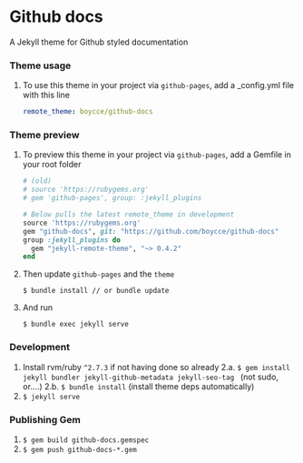 # Github docs

A Jekyll theme for Github styled documentation

### Theme usage

1. To use this theme in your project via `github-pages`, add a _config.yml file with this line
    ```yaml
    remote_theme: boycce/github-docs
    ```

### Theme preview

1. To preview this theme in your project via `github-pages`, add a Gemfile in your root folder
    ```ruby
    # (old)
    # source 'https://rubygems.org'
    # gem 'github-pages', group: :jekyll_plugins

    # Below pulls the latest remote_theme in development
    source 'https://rubygems.org'
    gem "github-docs", git: "https://github.com/boycce/github-docs"
    group :jekyll_plugins do
      gem "jekyll-remote-theme", "~> 0.4.2"
    end
    ```
2. Then update `github-pages` and the `theme`
    ```
    $ bundle install // or bundle update
    ```
3. And run
    ```
    $ bundle exec jekyll serve
    ```

### Development

1. Install rvm/ruby `^2.7.3` if not having done so already
2.a. `$ gem install jekyll bundler jekyll-github-metadata jekyll-seo-tag ` (not sudo, or....)
2.b. `$ bundle install` (install theme deps automatically)
4. `$ jekyll serve`

### Publishing Gem

1. `$ gem build github-docs.gemspec`
2. `$ gem push github-docs-*.gem`
